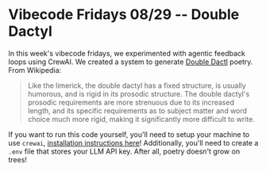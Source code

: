 # Vibecode Fridays 08/29 -- Double Dactyl

In this week's vibecode fridays, we experimented with agentic feedback loops using CrewAI.
We created a system to generate [Double Dactl](https://en.wikipedia.org/wiki/Double_dactyl) poetry.
From Wikipedia:
> Like the limerick, the double dactyl has a fixed structure, is usually humorous, and is rigid in its prosodic structure. The double dactyl's prosodic requirements are more strenuous due to its increased length, and its specific requirements as to subject matter and word choice much more rigid, making it significantly more difficult to write.

If you want to run this code yourself, you'll need to setup your machine to use `crewai`, [installation instructions here](https://docs.crewai.com/en/installation)!
Additionally, you'll need to create a `.env` file that stores your LLM API key. After all, poetry doesn't grow on trees!
